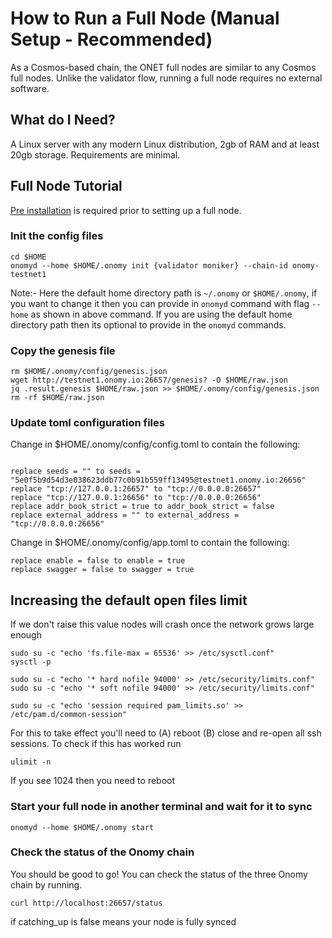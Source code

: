 # How to Run a Full Node (Manual Setup - Recommended)

As a Cosmos-based chain, the ONET full nodes are similar to any Cosmos full nodes. Unlike the validator flow, running a full node requires no external software. 

## What do I Need?

A Linux server with any modern Linux distribution, 2gb of RAM and at least 20gb storage. Requirements are minimal.

## Full Node Tutorial

[Pre installation](pre-installation.md) is required prior to setting up a full node.

### Init the config files

```
cd $HOME
onomyd --home $HOME/.onomy init {validator moniker} --chain-id onomy-testnet1
```
Note:- Here the default home directory path is `~/.onomy` or `$HOME/.onomy`, if you want to change it then you can provide in `onomyd` command with flag `--home` as shown in above command. If you are using the default home directory path then its optional to provide in the `onomyd` commands.

### Copy the genesis file

```
rm $HOME/.onomy/config/genesis.json
wget http://testnet1.onomy.io:26657/genesis? -O $HOME/raw.json
jq .result.genesis $HOME/raw.json >> $HOME/.onomy/config/genesis.json
rm -rf $HOME/raw.json
```

### Update toml configuration files

Change in $HOME/.onomy/config/config.toml to contain the following:

```

replace seeds = "" to seeds = "5e0f5b9d54d3e038623ddb77c0b91b559ff13495@testnet1.onomy.io:26656"
replace "tcp://127.0.0.1:26657" to "tcp://0.0.0.0:26657"
replace "tcp://127.0.0.1:26656" to "tcp://0.0.0.0:26656"
replace addr_book_strict = true to addr_book_strict = false
replace external_address = "" to external_address = "tcp://0.0.0.0:26656"
```

Change in $HOME/.onomy/config/app.toml to contain the following:

```
replace enable = false to enable = true
replace swagger = false to swagger = true
```
## Increasing the default open files limit
If we don't raise this value nodes will crash once the network grows large enough
```
sudo su -c "echo 'fs.file-max = 65536' >> /etc/sysctl.conf"
sysctl -p

sudo su -c "echo '* hard nofile 94000' >> /etc/security/limits.conf"
sudo su -c "echo '* soft nofile 94000' >> /etc/security/limits.conf"

sudo su -c "echo 'session required pam_limits.so' >> /etc/pam.d/common-session"
```
For this to take effect you'll need to (A) reboot (B) close and re-open all ssh sessions.
To check if this has worked run
```
ulimit -n
```
If you see 1024 then you need to reboot
### Start your full node in another terminal and wait for it to sync

```
onomyd --home $HOME/.onomy start
```
### Check the status of the Onomy chain

You should be good to go! You can check the status of the three
Onomy chain by running.
```
curl http://localhost:26657/status
```
if catching_up is false means your node is fully synced
